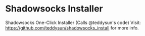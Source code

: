 # Shadowsocks Installer
Shadowsocks One-Click Installer (Calls @teddysun's code)
Visit: https://github.com/teddysun/shadowsocks_install for more info.

